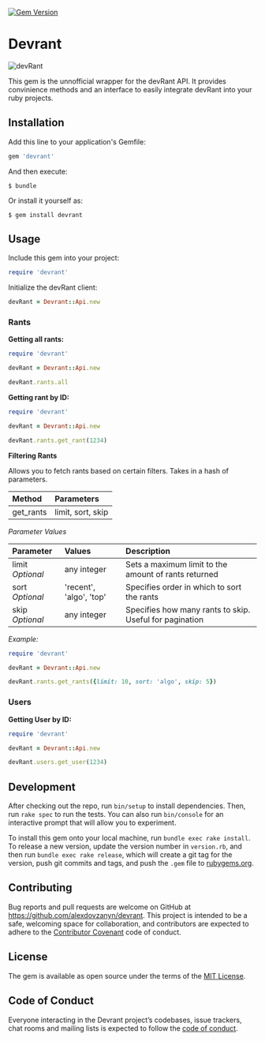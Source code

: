 [![Gem Version](https://badge.fury.io/rb/devrant.svg)](https://badge.fury.io/rb/devrant)

# Devrant

![devRant](https://devrant.com/static/devrant/img/landing/features-avatars.png)

This gem is the unnofficial wrapper for the devRant API. It provides convinience methods and an interface to easily integrate devRant into
your ruby projects.

## Installation

Add this line to your application's Gemfile:

```ruby
gem 'devrant'
```

And then execute:

    $ bundle

Or install it yourself as:

    $ gem install devrant

## Usage

Include this gem into your project:

```ruby
require 'devrant'
```

Initialize the devRant client:

```ruby 
devRant = Devrant::Api.new
```

### Rants

**Getting all rants:**

```ruby
require 'devrant'

devRant = Devrant::Api.new

devRant.rants.all
```

**Getting rant by ID:**

```ruby
require 'devrant'

devRant = Devrant::Api.new

devRant.rants.get_rant(1234)
```

**Filtering Rants**

Allows you to fetch rants based on certain filters. Takes in a hash of parameters.

| Method  | Parameters      |
|:--------|:----------------|
|get_rants|limit, sort, skip|

_Parameter Values_

| Parameter      | Values    | Description                                         |
|:---------------|:----------|:----------------------------------------------------|
|limit _Optional_|any integer| Sets a maximum limit to the amount of rants returned|
|sort _Optional_ |'recent', 'algo', 'top'| Specifies order in which to sort the rants|
|skip _Optional_ |any integer| Specifies how many rants to skip. Useful for pagination|

_Example:_

```ruby
require 'devrant'

devRant = Devrant::Api.new

devRant.rants.get_rants({limit: 10, sort: 'algo', skip: 5})
```

### Users

**Getting User by ID:**

```ruby
require 'devrant'

devRant = Devrant::Api.new

devRant.users.get_user(1234)
```

## Development

After checking out the repo, run `bin/setup` to install dependencies. Then, run `rake spec` to run the tests. You can also run `bin/console` for an interactive prompt that will allow you to experiment.

To install this gem onto your local machine, run `bundle exec rake install`. To release a new version, update the version number in `version.rb`, and then run `bundle exec rake release`, which will create a git tag for the version, push git commits and tags, and push the `.gem` file to [rubygems.org](https://rubygems.org).

## Contributing

Bug reports and pull requests are welcome on GitHub at https://github.com/alexdovzanyn/devrant. This project is intended to be a safe, welcoming space for collaboration, and contributors are expected to adhere to the [Contributor Covenant](http://contributor-covenant.org) code of conduct.

## License

The gem is available as open source under the terms of the [MIT License](http://opensource.org/licenses/MIT).

## Code of Conduct

Everyone interacting in the Devrant project’s codebases, issue trackers, chat rooms and mailing lists is expected to follow the [code of conduct](https://github.com/alexdovzhanyn/devrant/blob/master/CODE_OF_CONDUCT.md).
